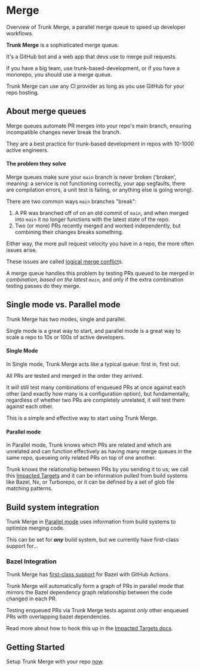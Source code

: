 # Merge

Overview of Trunk Merge, a parallel merge queue to speed up developer workflows.

**Trunk Merge** is a sophisticated merge queue.

It's a GitHub bot and a web app that devs use to merge pull requests.

If you have a big team, use trunk-based-development, or if you have a monorepo, you should use a merge queue.

Trunk Merge can use any CI provider as long as you use GitHub for your repo hosting.

## About merge queues

Merge queues automate PR merges into your repo's main branch, ensuring incompatible changes never break the branch.

They are a best practice for trunk-based development in repos with 10-1000 active engineers.

#### The problem they solve

Merge queues make sure your `main` branch is never broken ('broken', meaning: a service is not functioning correctly, your app segfaults, there are compilation errors, a unit test is failing, or anything else is going wrong).

There are two common ways `main` branches "break":

1. A PR was branched off of on an old commit of `main`, and when merged into `main` it no longer functions with the latest state of the repo.
2. Two (or more) PRs recently merged and worked independently, but combining their changes breaks something.

Either way, the more pull request velocity you have in a repo, the more often issues arise.

These issues are called [logical merge conflict](https://trunk.io/blog/what-is-a-logical-merge-conflict)s.

A merge queue handles this problem by testing PRs queued to be merged _in combination, based on the latest `main`,_ and only if the extra combination testing passes do they merge.

## Single mode vs. Parallel mode

Trunk Merge has two modes, single and parallel.

Single mode is a great way to start, and parallel mode is a great way to scale a repo to 10s or 100s of active developers.

#### Single Mode

In Single mode, Trunk Merge acts like a typical queue: first in, first out.

All PRs are tested and merged in the order they arrived.

It will still test many combinations of enqueued PRs at once against each other (and exactly how many is a configuration option), but fundamentally, regardless of whether two PRs are completely unrelated, it will test them against each other.

This is a simple and effective way to start using Trunk Merge.

#### Parallel mode

In Parallel mode, Trunk knows which PRs are related and which are unrelated and can function effectively as having many merge queues in the same repo, queueing only related PRs on top of one another.

Trunk knows the relationship between PRs by you sending it to us; we call this [Impacted Targets](https://docs.trunk.io/merge/set-up-trunk-merge/impacted-targets) and it can be information pulled from build systems like Bazel, Nx, or Turborepo, or it can be defined by a set of glob file matching patterns.

## Build system integration

Trunk Merge in [Parallel mode](#parallel-mode) uses information from build systems to optimize merging code.

This can be set for _**any**_ build system, but we currently have first-class support for...

### Bazel Integration

Trunk Merge has [first-class support](https://github.com/trunk-io/merge-action) for Bazel with GitHub Actions.

Trunk Merge will automatically form a graph of PRs in parallel mode that mirrors the Bazel dependency graph relationship between the code changed in each PR.

Testing enqueued PRs via Trunk Merge tests against _only_ other enqueued PRs with overlapping bazel dependencies.

Read more about how to hook this up in the [Impacted Targets docs](https://docs.trunk.io/merge/set-up-trunk-merge/impacted-targets).

## Getting Started

Setup Trunk Merge with your repo [now](https://docs.trunk.io/merge/set-up-trunk-merge).
